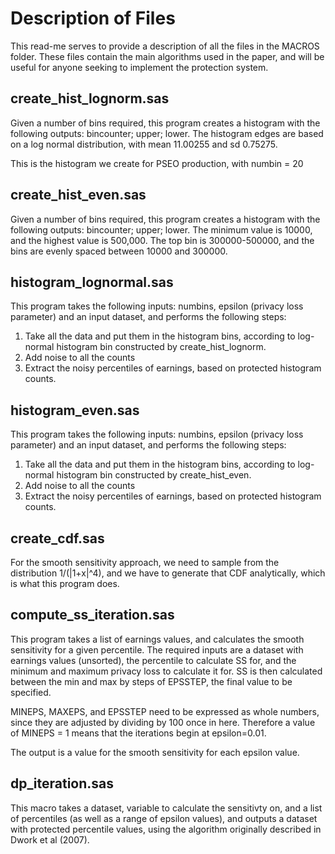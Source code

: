 # Description of Files

This read-me serves to provide a description of all the files in the MACROS folder. These files contain the main algorithms used in the paper, and will be useful for anyone seeking to implement the protection system.

## create_hist_lognorm.sas

Given a number of bins required, this program creates a histogram with the following outputs: bincounter; upper; lower. The histogram edges are based on a log normal distribution, with mean 11.00255 and sd 0.75275. 

This is the histogram we create for PSEO production, with numbin = 20

## create_hist_even.sas

Given a number of bins required, this program creates a histogram with the following outputs: bincounter; upper; lower. The minimum  value is 10000, and the highest value is 500,000. The top bin is 300000-500000, and the bins are evenly spaced between 10000 and 300000. 

## histogram_lognormal.sas

This program takes the following inputs: numbins, epsilon (privacy loss parameter) and an input dataset, and performs the following steps:

1. Take all the data and put them in the histogram bins, according to log-normal histogram bin constructed by create_hist_lognorm.
2. Add noise to all the counts
3. Extract the noisy percentiles of earnings, based on protected histogram counts.

## histogram_even.sas

This program takes the following inputs: numbins, epsilon (privacy loss parameter) and an input dataset, and performs the following steps:

1. Take all the data and put them in the histogram bins, according to log-normal histogram bin constructed by create_hist_even.
2. Add noise to all the counts
3. Extract the noisy percentiles of earnings, based on protected histogram counts.

## create_cdf.sas 

For the smooth sensitivity approach, we need to sample from the distribution 1/(|1+x|^4), and we have to generate that CDF analytically, which is what this program does.

## compute_ss_iteration.sas 

This program takes a list of earnings values, and calculates the smooth sensitivity for a given percentile. The required inputs are a dataset with earnings values (unsorted), the percentile to calculate SS for, and the minimum and maximum privacy loss to calculate it for. SS is then calculated between the min and max by steps of EPSSTEP, the final value to be specified.

MINEPS, MAXEPS, and EPSSTEP need to be expressed as whole numbers, since they are adjusted by dividing by 100 once in here. Therefore a value of MINEPS = 1 means that the iterations begin at epsilon=0.01.

The output is a value for the smooth sensitivity for each epsilon value.

## dp_iteration.sas 

This macro takes a dataset, variable to calculate the sensitivty on, and a list of percentiles (as well as a range of epsilon values), and outputs a dataset with protected percentile values, using the algorithm originally described in Dwork et al (2007).

